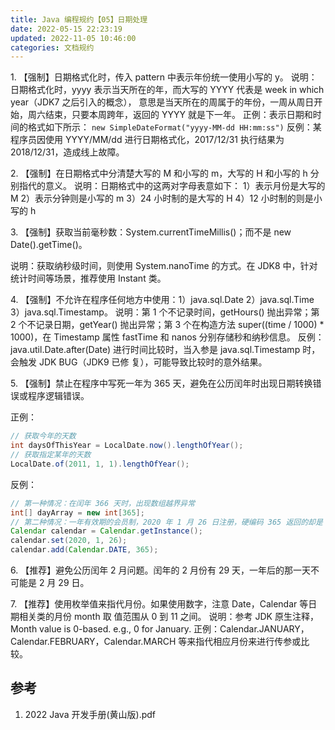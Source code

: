 ```yaml
---
title: Java 编程规约【05】日期处理
date: 2022-05-15 22:23:19
updated: 2022-11-05 10:46:00
categories: 文档规约
---
```


1\. 【强制】日期格式化时，传入 pattern 中表示年份统一使用小写的 y。
说明：日期格式化时，yyyy 表示当天所在的年，而大写的 YYYY 代表是 week in which year（JDK7 之后引入的概念）， 意思是当天所在的周属于的年份，一周从周日开始，周六结束，只要本周跨年，返回的 YYYY 就是下一年。
正例：表示日期和时间的格式如下所示： `new SimpleDateFormat("yyyy-MM-dd HH:mm:ss")`
反例：某程序员因使用 YYYY/MM/dd 进行日期格式化，2017/12/31 执行结果为 2018/12/31，造成线上故障。

2\. 【强制】在日期格式中分清楚大写的 M 和小写的 m，大写的 H 和小写的 h 分别指代的意义。
说明：日期格式中的这两对字母表意如下：
1）表示月份是大写的 M
2）表示分钟则是小写的 m
3）24 小时制的是大写的 H
4）12 小时制的则是小写的 h

3\. 【强制】获取当前毫秒数：System.currentTimeMillis()；而不是 new Date().getTime()。

说明：获取纳秒级时间，则使用 System.nanoTime 的方式。在 JDK8 中，针对统计时间等场景，推荐使用 Instant 类。

<!-- more -->

4\. 【强制】不允许在程序任何地方中使用：1）java.sql.Date 2）java.sql.Time 3）java.sql.Timestamp。
说明：第 1 个不记录时间，getHours() 抛出异常；第 2 个不记录日期，getYear() 抛出异常；第 3 个在构造方法 super((time / 1000) * 1000)，在 Timestamp 属性 fastTime 和 nanos 分别存储秒和纳秒信息。 反例：java.util.Date.after(Date) 进行时间比较时，当入参是 java.sql.Timestamp 时，会触发 JDK BUG（JDK9 已修 复），可能导致比较时的意外结果。

5\. 【强制】禁止在程序中写死一年为 365 天，避免在公历闰年时出现日期转换错误或程序逻辑错误。

正例：

```java
// 获取今年的天数
int daysOfThisYear = LocalDate.now().lengthOfYear();
// 获取指定某年的天数
LocalDate.of(2011, 1, 1).lengthOfYear();
```

反例：

```java
// 第一种情况：在闰年 366 天时，出现数组越界异常
int[] dayArray = new int[365];
// 第二种情况：一年有效期的会员制，2020 年 1 月 26 日注册，硬编码 365 返回的却是 2021 年 1 月 25 日
Calendar calendar = Calendar.getInstance();
calendar.set(2020, 1, 26);
calendar.add(Calendar.DATE, 365);
```

6\. 【推荐】避免公历闰年 2 月问题。闰年的 2 月份有 29 天，一年后的那一天不可能是 2 月 29 日。

7\. 【推荐】使用枚举值来指代月份。如果使用数字，注意 Date，Calendar 等日期相关类的月份 month 取 值范围从 0 到 11 之间。
说明：参考 JDK 原生注释，Month value is 0-based. e.g., 0 for January.
正例：Calendar.JANUARY，Calendar.FEBRUARY，Calendar.MARCH 等来指代相应月份来进行传参或比较。

## 参考

1. 2022 Java 开发手册(黄山版).pdf
